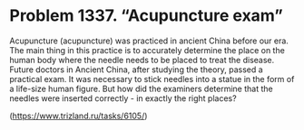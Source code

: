 # Problem 1337. “Acupuncture exam”

Acupuncture (acupuncture) was practiced in ancient China before our era. The main thing in this practice is to accurately determine the place on the human body where the needle needs to be placed to treat the disease. Future doctors in Ancient China, after studying the theory, passed a practical exam. It was necessary to stick needles into a statue in the form of a life-size human figure. But how did the examiners determine that the needles were inserted correctly - in exactly the right places?

(https://www.trizland.ru/tasks/6105/)